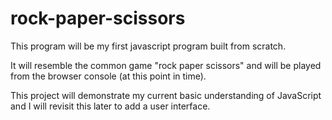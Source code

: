 # rock-paper-scissors

This program will be my first javascript program built from scratch. 

It will resemble the common game "rock paper scissors" and will be played from the browser console (at this point in time).

This project will demonstrate my current basic understanding of JavaScript and I will revisit this later to add a user interface.